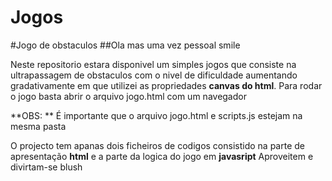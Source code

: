 # Jogos

#Jogo de obstaculos
##Ola mas uma vez pessoal smile

Neste repositorio estara disponivel um simples jogos que consiste na ultrapassagem de obstaculos com o nivel de 
dificuldade aumentando gradativamente em que utilizei as propriedades **canvas do html**.
Para rodar o jogo basta abrir o arquivo jogo.html com um navegador

**OBS: ** É importante que o arquivo jogo.html e scripts.js estejam na mesma pasta

O projecto tem apanas dois ficheiros de codigos consistido na parte de apresentação **html** e a parte da
logica do jogo em **javasript**
Aproveitem e divirtam-se blush
